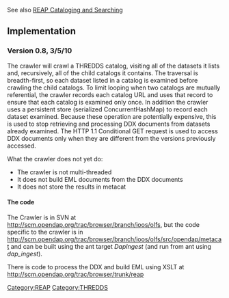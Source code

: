 See also [REAP Cataloging and
Searching](REAP_Cataloging_and_Searching "wikilink")

## Implementation

### Version 0.8, 3/5/10

The crawler will crawl a THREDDS catalog, visiting all of the datasets
it lists and, recursively, all of the child catalogs it contains. The
traversal is breadth-first, so each dataset listed in a catalog is
examined before crawling the child catalogs. To limit looping when two
catalogs are mutually referential, the crawler records each catalog URL
and uses that record to ensure that each catalog is examined only once.
In addition the crawler uses a persistent store (serialized
ConcurrentHashMap) to record each dataset examined. Because these
operation are potentially expensive, this is used to stop retrieving and
processing DDX documents from datasets already examined. The HTTP 1.1
Conditional GET request is used to access DDX documents only when they
are different from the versions previously accessed.

What the crawler does not yet do:

- The crawler is not multi-threaded
- It does not build EML documents from the DDX documents
- It does not store the results in metacat

#### The code

The Crawler is in SVN at
<http://scm.opendap.org/trac/browser/branch/ioos/olfs>, but the code
specific to the crawler is in
<http://scm.opendap.org/trac/browser/branch/ioos/olfs/src/opendap/metacat>
and can be built using the ant target *DapIngest* (and run from ant
using *dap_ingest*).

There is code to process the DDX and build EML using XSLT at
<http://scm.opendap.org/trac/browser/trunk/reap>

[Category:REAP](Category:REAP "wikilink")
[Category:THREDDS](Category:THREDDS "wikilink")